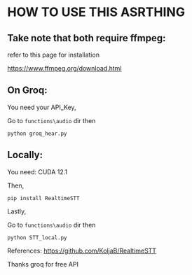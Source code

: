 # HOW TO USE THIS ASRTHING

## Take note that both require ffmpeg:
refer to this page for installation

https://www.ffmpeg.org/download.html

## On Groq:

You need your API_Key,

Go to ```functions\audio``` dir then 

``` python groq_hear.py ```

## Locally:

You need:
CUDA 12.1

Then,

``` pip install RealtimeSTT ```

Lastly, 

Go to ```functions\audio``` dir then 

``` python STT_local.py ``` 



References:
https://github.com/KoljaB/RealtimeSTT

Thanks groq for free API


